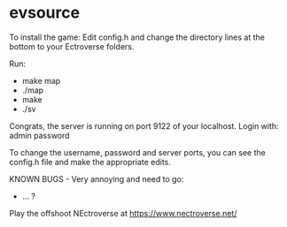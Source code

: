 evsource
========
To install the game:
Edit config.h and change the directory lines at the bottom to your Ectroverse folders.

Run:
* make map
* ./map
* make
* ./sv

Congrats, the server is running on port 9122 of your localhost.
Login with:
admin
password

To change the username, password and server ports, you can see the config.h file and make the appropriate edits.

KNOWN BUGS - Very annoying and need to go:
* ... ?


Play the offshoot NEctroverse at https://www.nectroverse.net/
